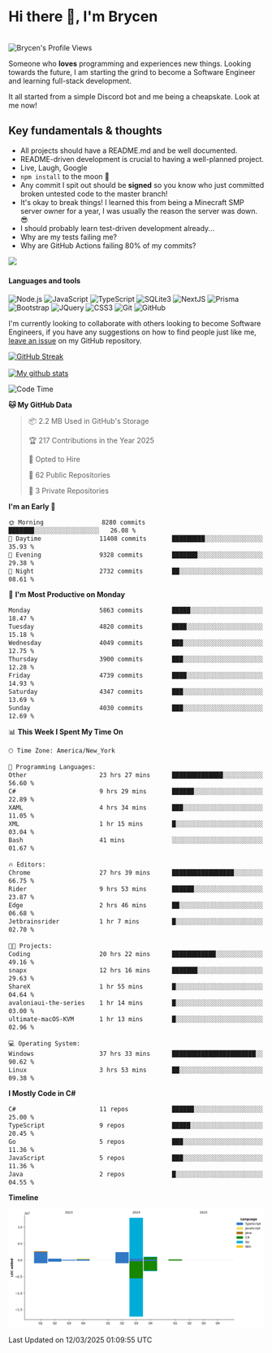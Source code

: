 # Hi there 👋, I'm Brycen

<br>
<img src="https://komarev.com/ghpvc/?username=BrycensRanch" alt="Brycen's Profile Views" />

Someone who **loves** programming and experiences new things. Looking towards the future, I am starting the grind to become a Software Engineer and learning full-stack development.

It all started from a simple Discord bot and me being a cheapskate. Look at me now!

## Key fundamentals & thoughts

- All projects should have a README.md and be well documented.
- README-driven development is crucial to having a well-planned project.
- Live, Laugh, Google
- `npm install` to the moon 🚀
- Any commit I spit out should be **signed** so you know who just committed broken untested code to the master branch!
- It's okay to break things! I learned this from being a Minecraft SMP server owner for a year, I was usually the reason the server was down. 😎
- I should probably learn test-driven development already...
- Why are my tests failing me?
- Why are GitHub Actions failing 80% of my commits? 

<img src="https://res.cloudinary.com/practicaldev/image/fetch/s--OoBLh7-Q--/c_limit%2Cf_auto%2Cfl_progressive%2Cq_auto%2Cw_880/https://cdn-images-1.medium.com/max/1614/1%2A8BlqJ8lNVZzuRjAg1mZ50w.png" height="400"/>

<h4>Languages and tools</h4>
<p>
  <img src="https://img.shields.io/badge/node.js%20-%2343853D.svg?&style=for-the-badge&logo=node.js&logoColor=white" alt="Node.js" />
  <img src="https://img.shields.io/badge/javascript%20-%23323330.svg?&style=for-the-badge&logo=javascript&logoColor=%23F7DF1E" alt="JavaScript" />
  <img src="https://img.shields.io/badge/typescript%20-%23323330.svg?&style=for-the-badge&logo=typescript&logoColor=#3467eb" alt="TypeScript" />
  <img src="https://img.shields.io/badge/sqlite3%20-%23323330.svg?&style=for-the-badge&logo=sqlite&logoColor=#3467eb" alt="SQLite3" />
  <img src="https://img.shields.io/badge/Next.JS%20-%23323330.svg?&style=for-the-badge&logo=next.js&logoColor=#3467eb" alt="NextJS" />
  <img src="https://img.shields.io/badge/Prisma%20-%23323330.svg?&style=for-the-badge&logo=prisma&logoColor=#3467eb" alt="Prisma" />
  <img src="https://img.shields.io/badge/bootstrap%20-%23323330.svg?&style=for-the-badge&logo=bootstrap" alt="Bootstrap" />
  <img src="https://img.shields.io/badge/jquery%20-%23323330.svg?&style=for-the-badge&logo=jquery" alt="JQuery" />
  <img src="https://img.shields.io/badge/css3%20-%23323330.svg?&style=for-the-badge&logo=css3" alt="CSS3" />
  <img src="https://img.shields.io/badge/git%20-%23323330.svg?&style=for-the-badge&logo=git" alt="Git" />
  <img src="https://img.shields.io/badge/github%20-%23323330.svg?&style=for-the-badge&logo=github" alt="GitHub" />
</p>

 I'm currently looking to collaborate with others looking to become Software Engineers, if you have any suggestions on how to find people just like me, [leave an issue](https://github.com/BrycensRanch/BrycensRanch/issues/new) on my GitHub repository.
 
 <p><a href="https://git.io/streak-stats"><img src=https://github-readme-streak-stats-eight.vercel.app?refreshcache12&user=BrycensRanch&amp;theme=dark&amp;hide_border=true&fire=EB5454&amp;ring=0CEB19" alt="GitHub Streak"></a></p>

<a href="https://github.com/anuraghazra/github-readme-stats">
  <img align="center" src="https://github-readme-stats.anuraghazra1.vercel.app/api?username=BrycensRanch&show_icons=true&line_height=27&include_all_commits=true" alt="My github stats" />
</a>

<!--START_SECTION:waka-->
![Code Time](http://img.shields.io/badge/Code%20Time-1%2C713%20hrs%208%20mins-blue)

**🐱 My GitHub Data** 

> 📦 2.2 MB Used in GitHub's Storage 
 > 
> 🏆 217 Contributions in the Year 2025
 > 
> 💼 Opted to Hire
 > 
> 📜 62 Public Repositories 
 > 
> 🔑 3 Private Repositories 
 > 
**I'm an Early 🐤** 

```text
🌞 Morning                8280 commits        ███████░░░░░░░░░░░░░░░░░░   26.08 % 
🌆 Daytime                11408 commits       █████████░░░░░░░░░░░░░░░░   35.93 % 
🌃 Evening                9328 commits        ███████░░░░░░░░░░░░░░░░░░   29.38 % 
🌙 Night                  2732 commits        ██░░░░░░░░░░░░░░░░░░░░░░░   08.61 % 
```
📅 **I'm Most Productive on Monday** 

```text
Monday                   5863 commits        █████░░░░░░░░░░░░░░░░░░░░   18.47 % 
Tuesday                  4820 commits        ████░░░░░░░░░░░░░░░░░░░░░   15.18 % 
Wednesday                4049 commits        ███░░░░░░░░░░░░░░░░░░░░░░   12.75 % 
Thursday                 3900 commits        ███░░░░░░░░░░░░░░░░░░░░░░   12.28 % 
Friday                   4739 commits        ████░░░░░░░░░░░░░░░░░░░░░   14.93 % 
Saturday                 4347 commits        ███░░░░░░░░░░░░░░░░░░░░░░   13.69 % 
Sunday                   4030 commits        ███░░░░░░░░░░░░░░░░░░░░░░   12.69 % 
```


📊 **This Week I Spent My Time On** 

```text
🕑︎ Time Zone: America/New_York

💬 Programming Languages: 
Other                    23 hrs 27 mins      ██████████████░░░░░░░░░░░   56.60 % 
C#                       9 hrs 29 mins       ██████░░░░░░░░░░░░░░░░░░░   22.89 % 
XAML                     4 hrs 34 mins       ███░░░░░░░░░░░░░░░░░░░░░░   11.05 % 
XML                      1 hr 15 mins        █░░░░░░░░░░░░░░░░░░░░░░░░   03.04 % 
Bash                     41 mins             ░░░░░░░░░░░░░░░░░░░░░░░░░   01.67 % 

🔥 Editors: 
Chrome                   27 hrs 39 mins      █████████████████░░░░░░░░   66.75 % 
Rider                    9 hrs 53 mins       ██████░░░░░░░░░░░░░░░░░░░   23.87 % 
Edge                     2 hrs 46 mins       ██░░░░░░░░░░░░░░░░░░░░░░░   06.68 % 
Jetbrainsrider           1 hr 7 mins         █░░░░░░░░░░░░░░░░░░░░░░░░   02.70 % 

🐱‍💻 Projects: 
Coding                   20 hrs 22 mins      ████████████░░░░░░░░░░░░░   49.16 % 
snapx                    12 hrs 16 mins      ███████░░░░░░░░░░░░░░░░░░   29.63 % 
ShareX                   1 hr 55 mins        █░░░░░░░░░░░░░░░░░░░░░░░░   04.64 % 
avaloniaui-the-series    1 hr 14 mins        █░░░░░░░░░░░░░░░░░░░░░░░░   03.00 % 
ultimate-macOS-KVM       1 hr 13 mins        █░░░░░░░░░░░░░░░░░░░░░░░░   02.96 % 

💻 Operating System: 
Windows                  37 hrs 33 mins      ███████████████████████░░   90.62 % 
Linux                    3 hrs 53 mins       ██░░░░░░░░░░░░░░░░░░░░░░░   09.38 % 
```

**I Mostly Code in C#** 

```text
C#                       11 repos            ██████░░░░░░░░░░░░░░░░░░░   25.00 % 
TypeScript               9 repos             █████░░░░░░░░░░░░░░░░░░░░   20.45 % 
Go                       5 repos             ███░░░░░░░░░░░░░░░░░░░░░░   11.36 % 
JavaScript               5 repos             ███░░░░░░░░░░░░░░░░░░░░░░   11.36 % 
Java                     2 repos             █░░░░░░░░░░░░░░░░░░░░░░░░   04.55 % 
```



**Timeline**

![Lines of Code chart](https://raw.githubusercontent.com/BrycensRanch/BrycensRanch/main/assets/bar_graph.png)


 Last Updated on 12/03/2025 01:09:55 UTC
<!--END_SECTION:waka-->

<!--
**BrycensRanch/BrycensRanch** is a ✨ _special_ ✨ repository because its `README.md` (this file) appears on your GitHub profile.

Here are some ideas to get you started:

- 🔭 I’m currently working on ...
- 🌱 I’m currently learning ...
- 👯 I’m looking to collaborate on ...
- 🤔 I’m looking for help with ...
- 💬 Ask me about ...
- 📫 How to reach me: ...
- 😄 Pronouns: ...
- ⚡ Fun fact: ...
-->
